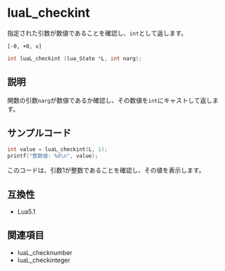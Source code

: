 # luaL_checkint

指定された引数が数値であることを確認し、`int`として返します。

`[-0, +0, v]`

```c
int luaL_checkint (lua_State *L, int narg);
```

## 説明

関数の引数`narg`が数値であるか確認し、その数値を`int`にキャストして返します。

## サンプルコード

```c
int value = luaL_checkint(L, 1);
printf("整数値: %d\n", value);
```

このコードは、引数1が整数であることを確認し、その値を表示します。

## 互換性

- Lua5.1

## 関連項目

- luaL_checknumber
- luaL_checkinteger